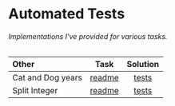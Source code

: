 # Automated Tests
###### Implementations I've provided for various tasks.

| Other | Task  | Solution |
| :---  | :---: | :---:    |
| Cat and Dog years | [readme](https://github.com/TykhonKozachenko/cat_and_dogs_years/blob/tests/README.md) | [tests](https://github.com/TykhonKozachenko/cat_and_dogs_years/commit/a889b4a3f90ed7281eb510d949c71b47b2665770) |
| Split Integer | [readme](https://github.com/TykhonKozachenko/split_integer/blob/develop/README.md) | [tests](https://github.com/TykhonKozachenko/split_integer/commit/3f6e404844130aa03fa6b9df3078491b199bc927) |
